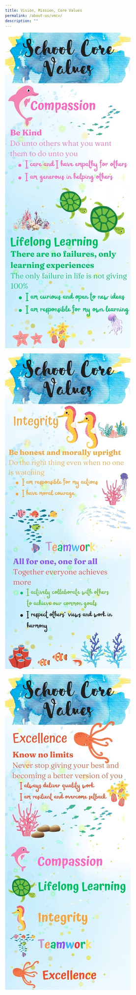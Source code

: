 ```yaml
---
title: Vision, Mission, Core Values
permalink: /about-us/vmcv/
description: ""
---
```

![](/images/school%20core%20values.jpg)

![](/images/school%20core%20values%202.jpg)

![](/images/school%20core%20values%203.jpg)
